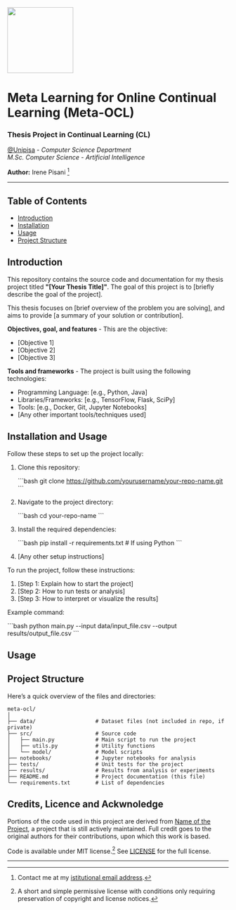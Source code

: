 <img src="https://apre.it/wp-content/uploads/2021/01/logo_uni-pisa.png" width="150" />  

# Meta Learning for Online Continual Learning (Meta-OCL) 

### Thesis Project in Continual Learning (CL)

[@Unipisa](@unipisa) - _Computer Science Department_   
_M.Sc. Computer Science - Artificial Intelligence_

**Author:** Irene Pisani [^1]

---

## Table of Contents

- [Introduction](#introduction)
- [Installation](#installation-and-usage)
- [Usage](#usage)
- [Project Structure](#project-structure)

## Introduction 

This repository contains the source code and documentation for my thesis project titled **"[Your Thesis Title]"**. The goal of this project is to [briefly describe the goal of the project]. 

This thesis focuses on [brief overview of the problem you are solving], and aims to provide [a summary of your solution or contribution].

**Objectives, goal, and features** - This are the objective:
- [Objective 1] 
- [Objective 2]
- [Objective 3]

**Tools and frameworks** - The project is built using the following technologies:
- Programming Language: [e.g., Python, Java]
- Libraries/Frameworks: [e.g., TensorFlow, Flask, SciPy]
- Tools: [e.g., Docker, Git, Jupyter Notebooks]
- [Any other important tools/techniques used]


## Installation and Usage

Follow these steps to set up the project locally:

1. Clone this repository:

   \`\`\`bash
   git clone https://github.com/yourusername/your-repo-name.git
   \`\`\`

2. Navigate to the project directory:

   \`\`\`bash
   cd your-repo-name
   \`\`\`

3. Install the required dependencies:

   \`\`\`bash
   pip install -r requirements.txt  # If using Python
   \`\`\`

4. [Any other setup instructions]



To run the project, follow these instructions:

1. [Step 1: Explain how to start the project]
2. [Step 2: How to run tests or analysis]
3. [Step 3: How to interpret or visualize the results]

Example command:

\`\`\`bash
python main.py --input data/input_file.csv --output results/output_file.csv
\`\`\`
## Usage

## Project Structure

Here’s a quick overview of the files and directories:

```
meta-ocl/
│
├── data/                   # Dataset files (not included in repo, if private)
├── src/                    # Source code
│   ├── main.py             # Main script to run the project
│   ├── utils.py            # Utility functions
│   └── model/              # Model scripts
├── notebooks/              # Jupyter notebooks for analysis
├── tests/                  # Unit tests for the project
├── results/                # Results from analysis or experiments
├── README.md               # Project documentation (this file)
└── requirements.txt        # List of dependencies
```

## Credits, Licence and Ackwnoledge

Portions of the code used in this project are derived from [Name of the Project](), a project that is still actively maintained. Full credit goes to the original authors for their contributions, upon which this work is based.  

Code is available under MIT license.[^2] See [LICENSE](LICENSE) for the full license.

---

[^1]: Contact me at my [istitutional email address](mail-to:i.pisani1@studenti.unipi.it). 
[^2]: A short and simple permissive license with conditions only requiring preservation of copyright and license notices.
